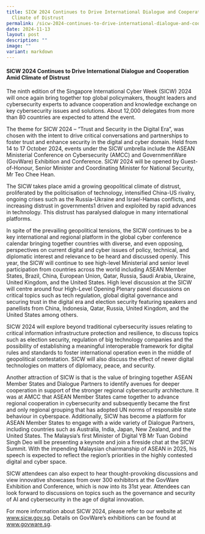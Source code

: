 ```yaml
---
title: SICW 2024 Continues to Drive International Dialogue and Cooperation Amid
  Climate of Distrust
permalink: /sicw-2024-continues-to-drive-international-dialogue-and-cooperation-amid-climate-of-distrust/
date: 2024-11-13
layout: post
description: ""
image: ""
variant: markdown
---
```

#### **SICW 2024 Continues to Drive International Dialogue and Cooperation Amid Climate of Distrust**

The ninth edition of the Singapore International Cyber Week (SICW) 2024 will once again bring together top global policymakers, thought leaders and cybersecurity experts to advance cooperation and knowledge exchange on key cybersecurity issues and solutions. About 12,000 delegates from more than 80 countries are expected to attend the event. 

The theme for SICW 2024 – “Trust and Security in the Digital Era”, was chosen with the intent to drive critical conversations and partnerships to foster trust and enhance security in the digital and cyber domain. Held from 14 to 17 October 2024, events under the SICW umbrella include the ASEAN Ministerial Conference on Cybersecurity (AMCC) and GovernmentWare (GovWare) Exhibition and Conference. SICW 2024 will be opened by Guest-of-Honour, Senior Minister and Coordinating Minister for National Security, Mr Teo Chee Hean. 

The SICW takes place amid a growing geopolitical climate of distrust, proliferated by the politicisation of technology, intensified China-US rivalry, ongoing crises such as the Russia-Ukraine and Israel-Hamas conflicts, and increasing distrust in governments1 driven and exploited by rapid advances in technology. This distrust has paralysed dialogue in many international platforms.

In spite of the prevailing geopolitical tensions, the SICW continues to be a key international and regional platform in the global cyber conference calendar bringing together countries with diverse, and even opposing, perspectives on current digital and cyber issues of policy, technical, and diplomatic interest and relevance to be heard and discussed openly. This year, the SICW will continue to see high-level Ministerial and senior level participation from countries across the world including ASEAN Member States, Brazil, China, European Union, Qatar, Russia, Saudi Arabia, Ukraine, United Kingdom, and the United States. High level discussion at the SICW will centre around four High-Level Opening Plenary panel discussions on critical topics such as tech regulation, global digital governance and securing trust in the digital era and election security featuring speakers and panellists from China, Indonesia, Qatar, Russia, United Kingdom, and the United States among others. 

SICW 2024 will explore beyond traditional cybersecurity issues relating to critical information infrastructure protection and resilience, to discuss topics such as election security, regulation of big technology companies and the possibility of establishing a meaningful interoperable framework for digital rules and standards to foster international operation even in the middle of geopolitical contestation. SICW will also discuss the effect of newer digital technologies on matters of diplomacy, peace, and security.  

Another attraction of SICW is that is the value of bringing together ASEAN Member States and Dialogue Partners to identify avenues for deeper cooperation in support of the stronger regional cybersecurity architecture.  It was at AMCC that ASEAN Member States came together to advance regional cooperation in cybersecurity and subsequently became the first and only regional grouping that has adopted UN norms of responsible state behaviour in cyberspace. Additionally, SICW has become a platform for ASEAN Member States to engage with a wide variety of Dialogue Partners, including countries such as Australia, India, Japan, New Zealand, and the United States. The Malaysia’s first Minister of Digital YB Mr Tuan Gobind Singh Deo will be presenting a keynote and join a fireside chat at the SICW Summit. With the impending Malaysian chairmanship of ASEAN in 2025, his speech is expected to reflect the region’s priorities in the highly contested digital and cyber space.

SICW attendees can also expect to hear thought-provoking discussions and view innovative showcases from over 300 exhibitors at the GovWare Exhibition and Conference, which is now into its 31st year. Attendees can look forward to discussions on topics such as the governance and security of AI and cybersecurity in the age of digital innovation. 

For more information about SICW 2024, please refer to our website at <a href="https://www.sicw.gov.sg" target="blank">www.sicw.gov.sg</a>. Details on GovWare’s exhibitions can be found at <a href="https://www.govware.sg" target="blank">www.govware.sg</a>.